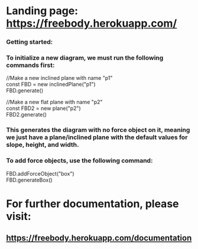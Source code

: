 # Landing page: https://freebody.herokuapp.com/

### Getting started:

### To initialize a new diagram, we must run the following commands first:

 //Make a new inclined plane with name "p1"  
const FBD = new inclinedPlane("p1")  
FBD.generate()  
  
//Make a new flat plane with name "p2"  
const FBD2 = new plane("p2")  
FBD2.generate()  
  

### This generates the diagram with no force object on it, meaning we just have a plane/inclined plane with the default values for slope, height, and width.

  

### To add force objects, use the following command:

FBD.addForceObject("box")  
FBD.generateBox()
# For further documentation, please visit: 
## https://freebody.herokuapp.com/documentation
